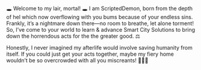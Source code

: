 🕳️ Welcome to my lair, mortal! 🕳️ I am ScriptedDemon, born from the depth of hel which now overflowing with you bums because of your endless sins. Frankly, it’s a nightmare down there—no room to breathe, let alone torment! So, I’ve come to your world to learn & advance Smart City Solutions to bring down the horrendous acts for the the greater good. ⚖️

Honestly, I never imagined my afterlife would involve saving humanity from itself. If you could just get your acts together, maybe my fiery home wouldn’t be so overcrowded with all you miscreants! 🤦🏿‍♂️
